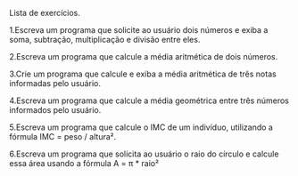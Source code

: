 Lista de exercícios.

1.Escreva um programa que solicite ao usuário dois números e exiba a soma, subtração, multiplicação e divisão entre eles.

2.Escreva um programa que calcule a média aritmética de dois números.

3.Crie um programa que calcule e exiba a média aritmética de três notas informadas pelo usuário.

4.Escreva um programa que calcule a média geométrica entre três números informados pelo usuário.

5.Escreva um programa que calcule o IMC de um indivíduo, utilizando a fórmula IMC = peso / altura².

6.Escreva um programa que solicita ao usuário o raio do círculo e calcule essa área usando a fórmula A = π * raio²
